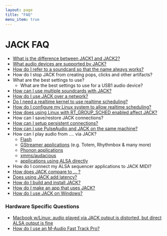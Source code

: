 ```yaml
---
layout: page
title: "FAQ"
menu_item: true
---
```


# JACK FAQ

* [What is the difference between JACK1 and JACK2?](jack12n.html)
* [What audio devices are supported by JACK?](device_support.html)
* [How do I refer to a soundcard
  so that the name always works?](device_naming.html)
* How do I stop JACK from creating pops, clicks and other artifacts? 
* What are the best settings to use? 
  * What are the best settings to use for a USB1 audio device? 
* [How can I use multiple soundcards with JACK?](multiple_devices.html)
* [How do I use JACK over a network?](netjack.html)
* [Do I need a realtime kernel
  to use realtime scheduling?](realtime_vs_realtime_kernel.html)
* [How do I configure my Linux system
  to allow realtime scheduling?](linux_rt_config.html)
* [How does using Linux with RT_GROUP_SCHED enabled
  affect JACK?](linux_group_sched.html)
* How can I save/restore JACK connections? 
* [How can I setup persistent connections?](persistent_connections.html)
* [How can I use PulseAudio and JACK
  on the same machine?](pulseaudio_and_jack.html)
* How can I play audio from .... via JACK? 
  * [Flash](routing_flash.html)
  * [GStreamer applications](gstreamer_via_jack.html)
    (e.g. Totem, Rhythmbox & many more) 
  * [Phonon applications](routing_phonon.html)
  * [xmms/audacious](routing_audacious.html)
  * [applications using ALSA directly](routing_alsa.html)
* How do I connect my ALSA sequencer applications to JACK MIDI? 
* [How does JACK compare to ... ?](comparing_jack.html)
* [Does using JACK add latency?](no_extra_latency.html)
* [How do I build and install JACK?](build_info.html)
* [How do I make an app that uses JACK?](making_a_jack_app.html)
* [How do I use JACK on Windows?](jack_on_windows.html)

### Hardware Specific Questions

* [Macbook w/Linux: audio played via JACK output is distorted,
  but direct ALSA output is fine](macbook_distortion.html)
* [How do I use an M-Audio Fast Track Pro?](http://joegiampaoli.blogspot.mx/2011/06/m-audio-fast-track-pro-for-debian-linux.html)

